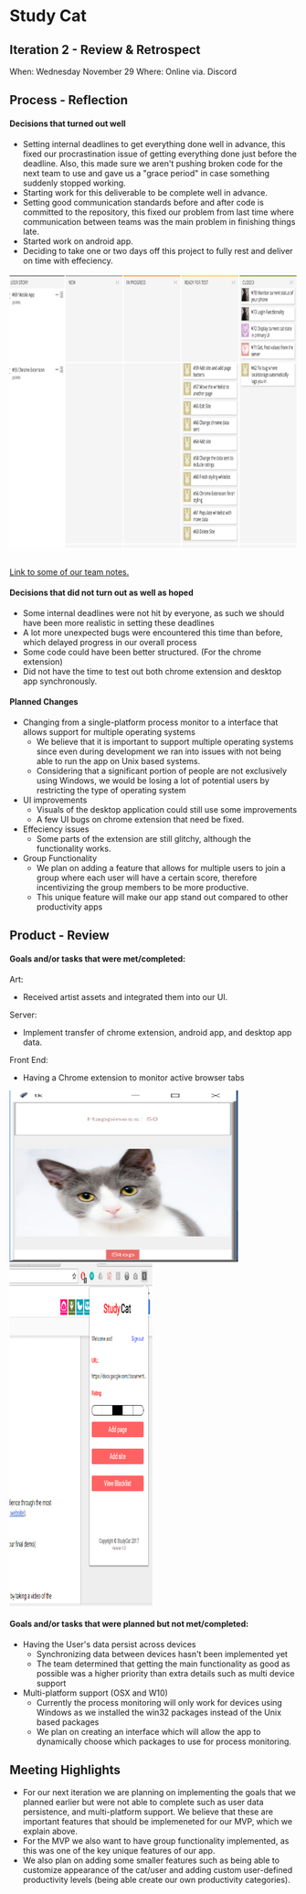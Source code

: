 # Study Cat

## Iteration 2 - Review & Retrospect

When: Wednesday November 29
Where: Online via. Discord

## Process - Reflection

#### Decisions that turned out well

* Setting internal deadlines to get everything done well in advance, this fixed our procrastination issue of getting everything done just before the deadline. Also, this made sure we aren't pushing broken code for the next team to use and gave us a "grace period" in case something suddenly stopped working.
* Starting work for this deliverable to be complete well in advance.
* Setting good communication standards before and after code is committed to the repository, this fixed our problem from last time where communication between teams was the main problem in finishing things late.  
* Started work on android app. 
* Deciding to take one or two days off this project to fully rest and deliver on time with effeciency. 

<img src="sprint4taiga.png" width="640" height="480">



<br /> 
<br /> 


[Link to some of our team notes.](https://drive.google.com/drive/folders/0B2HiDj_0mhzYZktXVWxpaUdUZW8)

#### Decisions that did not turn out as well as hoped

* Some internal deadlines were not hit by everyone, as such we should have been more realistic in setting these deadlines
* A lot more unexpected bugs were encountered this time than before, which delayed progress in our overall process 
* Some code could have been better structured. (For the chrome extension)
* Did not have the time to test out both chrome extension and desktop app synchronously.

#### Planned Changes

* Changing from a single-platform process monitor to a interface that allows support for multiple operating systems
    - We believe that it is important to support multiple operating systems since even during development we ran into issues with not being able to run the app on Unix based systems.
    - Considering that a significant portion of people are not exclusively using Windows, we would be losing a lot of potential users by restricting the type of operating system
* UI improvements
    - Visuals of the desktop application could still use some improvements
    - A few UI bugs on chrome extension that need be fixed.
* Effeciency issues
    - Some parts of the extension are still glitchy, although the functionality works. 
* Group Functionality
    - We plan on adding a feature that allows for multiple users to join a group where each user will have a certain score, therefore incentivizing the group members to be more productive.
    - This unique feature will make our app stand out compared to other productivity apps
 
## Product - Review

#### Goals and/or tasks that were met/completed:

Art:
* Received artist assets and integrated them into our UI.

Server: 

* Implement transfer of chrome extension, android app, and desktop app data.

Front End:
* Having a Chrome extension to monitor active browser tabs

<img src="desktopmain.png" width="400" height="300">

<br />

<img src="chrome-main.PNG" width="250" height="600">

#### Goals and/or tasks that were planned but not met/completed:

* Having the User's data persist across devices
    - Synchronizing data between devices hasn't been implemented yet
    - The team determined that getting the main functionality as good as possible was a higher priority than extra details such as multi device support
* Multi-platform support (OSX and W10)
    - Currently the process monitoring will only work for devices using Windows as we installed the win32 packages instead of the Unix based packages
    - We plan on creating an interface which will allow the app to dynamically choose which packages to use for process monitoring. 

## Meeting Highlights

* For our next iteration we are planning on implementing the goals that we planned earlier but were not able to complete such as user data persistence, and multi-platform support. We believe that these are important features that should be implemeneted for our MVP, which we explain above.
* For the MVP we also want to have group functionality implemented, as this was one of the key unique features of our app.
* We also plan on adding some smaller features such as being able to customize appearance of the cat/user and adding custom user-defined productivity levels (being able create our own productivity categories).

